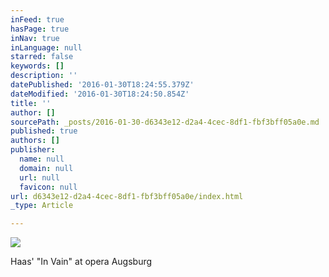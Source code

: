 ```yaml
---
inFeed: true
hasPage: true
inNav: true
inLanguage: null
starred: false
keywords: []
description: ''
datePublished: '2016-01-30T18:24:55.379Z'
dateModified: '2016-01-30T18:24:50.854Z'
title: ''
author: []
sourcePath: _posts/2016-01-30-d6343e12-d2a4-4cec-8df1-fbf3bff05a0e.md
published: true
authors: []
publisher:
  name: null
  domain: null
  url: null
  favicon: null
url: d6343e12-d2a4-4cec-8df1-fbf3bff05a0e/index.html
_type: Article

---
```

![](https://the-grid-user-content.s3-us-west-2.amazonaws.com/219d3400-96c0-42c9-913e-23e295a9249d.jpg)

Haas' "In Vain" at opera Augsburg